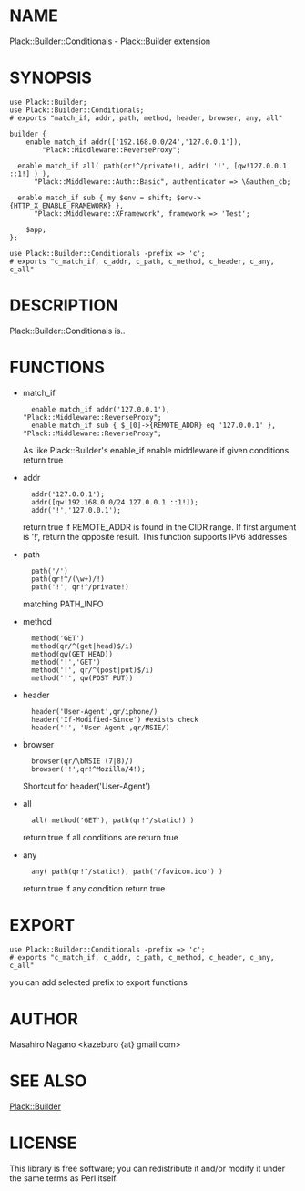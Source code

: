 # NAME

Plack::Builder::Conditionals - Plack::Builder extension

# SYNOPSIS

    use Plack::Builder;
    use Plack::Builder::Conditionals;
    # exports "match_if, addr, path, method, header, browser, any, all"

    builder {
        enable match_if addr(['192.168.0.0/24','127.0.0.1']),
            "Plack::Middleware::ReverseProxy";

      enable match_if all( path(qr!^/private!), addr( '!', [qw!127.0.0.1 ::1!] ) ),
          "Plack::Middleware::Auth::Basic", authenticator => \&authen_cb;

      enable match_if sub { my $env = shift; $env->{HTTP_X_ENABLE_FRAMEWORK} },
          "Plack::Middleware::XFramework", framework => 'Test';

        $app;
    };

    use Plack::Builder::Conditionals -prefix => 'c';
    # exports "c_match_if, c_addr, c_path, c_method, c_header, c_any, c_all"



# DESCRIPTION

Plack::Builder::Conditionals is..

# FUNCTIONS

- match\_if

        enable match_if addr('127.0.0.1'), "Plack::Middleware::ReverseProxy";
        enable match_if sub { $_[0]->{REMOTE_ADDR} eq '127.0.0.1' }, "Plack::Middleware::ReverseProxy";

    As like Plack::Builder's enable\_if enable middleware if given conditions return true

- addr

        addr('127.0.0.1');
        addr([qw!192.168.0.0/24 127.0.0.1 ::1!]);
        addr('!','127.0.0.1');

    return true if REMOTE\_ADDR is found in the CIDR range. If first argument is '!', return the opposite result.
    This function supports IPv6 addresses

- path

        path('/')
        path(qr!^/(\w+)/!)
        path('!', qr!^/private!)

    matching PATH\_INFO

- method

        method('GET')
        method(qr/^(get|head)$/i)
        method(qw(GET HEAD))
        method('!','GET')
        method('!', qr/^(post|put)$/i)
        method('!', qw(POST PUT))
- header

        header('User-Agent',qr/iphone/)
        header('If-Modified-Since') #exists check
        header('!', 'User-Agent',qr/MSIE/)
- browser

        browser(qr/\bMSIE (7|8)/)
        browser('!',qr!^Mozilla/4!);

    Shortcut for header('User-Agent')

- all

        all( method('GET'), path(qr!^/static!) )

    return true if all conditions are return true

- any

        any( path(qr!^/static!), path('/favicon.ico') )

    return true if any condition return true

# EXPORT

    use Plack::Builder::Conditionals -prefix => 'c';
    # exports "c_match_if, c_addr, c_path, c_method, c_header, c_any, c_all"
    

you can add selected prefix to export functions

# AUTHOR

Masahiro Nagano <kazeburo {at} gmail.com>

# SEE ALSO

[Plack::Builder](http://search.cpan.org/perldoc?Plack::Builder)

# LICENSE

This library is free software; you can redistribute it and/or modify
it under the same terms as Perl itself.
